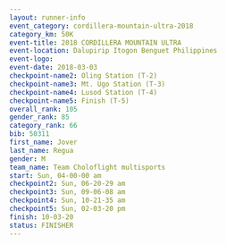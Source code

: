```yaml
---
layout: runner-info 
event_category: cordillera-mountain-ultra-2018 
category_km: 50K 
event-title: 2018 CORDILLERA MOUNTAIN ULTRA 
event-location: Dalupirip Itogon Benguet Philippines 
event-logo: 
event-date: 2018-03-03 
checkpoint-name2: Oling Station (T-2) 
checkpoint-name3: Mt. Ugo Station (T-3) 
checkpoint-name4: Lusod Station (T-4) 
checkpoint-name5: Finish (T-5) 
overall_rank: 105
gender_rank: 85
category_rank: 66
bib: 50311
first_name: Jover
last_name: Regua
gender: M
team_name: Team Choloflight multisports
start: Sun, 04-00-00 am
checkpoint2: Sun, 06-20-29 am
checkpoint3: Sun, 09-06-08 am
checkpoint4: Sun, 10-21-35 am
checkpoint5: Sun, 02-03-20 pm
finish: 10-03-20
status: FINISHER
---
```

